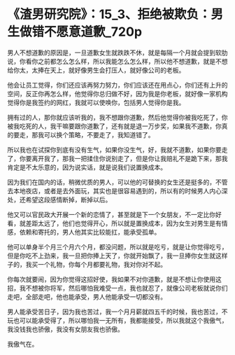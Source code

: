 # 《渣男研究院》：15_3、拒绝被欺负：男生做错不愿意道歉_720p

男人不想道歉的原因是，一旦道歉女生就跌跌不休，就是每隔一个月就会提到软肋说，你看你之前都怎么怎么样，所以我能怎么怎么样，所以他不想道歉，就是不想给你太，太捧在天上，就好像男生会打压人，就好像公司的老板。

他会让员工觉得，你们还应该再努力努力，你们应该还在用点心，你们还有上升的空间，反正你再怎么样，他觉得你总归做不好，因为我是你老板，就好像一家机构觉得你是我签约的网红，我就可以使唤你，包括男人觉得你是我。

拥有过的人，那你就应该听我的，我不想跟你道歉，然后他觉得你被我吃死了，你被我吃死的人，我干嘛要跟你道歉了，还有就是退一万步奖，如果我不道歉，你真的要走，那我可以换个策略，不要走了，我知道错了。

所以我也在试探你到底有没有生气，如果你没生气，好，我就不道歉，如果你要走了，你要离开我了，那我一把揉住你说别走了，但是你让我赔礼不是跪下来，那我肯定是不太乐意的，因为说实话，就是说我们说置换成本。

因为我们在国内的话，稍微优质的男人，可以他的可替换的女生还是挺多的，不管去本地夜店，或者是去外面玩，其实也是很容易遇到的，所以有的时候男人内心深处，还希望这段感情断掉，断掉以后。

他又可以官民政大开展一个新的恋情了，甚至就是下一个女朋友，不一定比你好看，就差距太远了，他们也觉得开心，所以就是置换成本，因为女生对男生是有情感，依赖和寄托的，男人他其实比较能扛，能承受孤单。

他可以单身半个月三个月六个月，都没问题，所以就是吃亏，就是让你觉得吃亏，但是你吃不上劲来，我一旦把你捧上天了，你就开始飘了，我一旦捧你女生就这样子的，我买一个礼物，你每个月都要礼物，我对你对不起。

你每次就要闹，因为你觉得这招好使，我如果不对你道歉，就是不想让你使用这招，我不想被你将军，然后哪怕我难受一点，我也就忍了，就像公司老板就说你们走吧，全部走吧，他也能承受，男人他能承受一切都没有。

男人能承受苦日子，因为我也苦过，我一个月月薪就四五千的时候，我也苦过，不玩也可以能承受得了，所以哪怕我一无所有，我都能接受，所以我就这个我傲气，我没钱我也骄傲，我没有女朋友我也骄傲。

我傲气在。